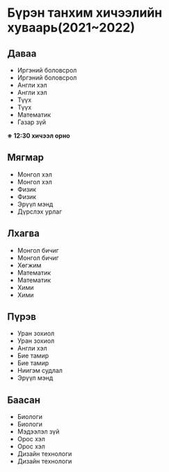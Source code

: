 # Бүрэн танхим хичээлийн хуваарь(2021~2022)

## Даваа
* Иргэний боловсрол
* Иргэний боловсрол
* Англи хэл
* Англи хэл
* Түүх
* Түүх
* Математик
* Газар зүй

**※ 12:30 хичээл орно**
## Мягмар
* Монгол хэл
* Монгол хэл
* Физик
* Физик
* Эрүүл мэнд
* Дүрслэх урлаг

## Лхагва
* Монгол бичиг
* Монгол бичиг
* Хөгжим
* Математик
* Математик
* Хими
* Хими

## Пүрэв
* Уран зохиол
* Уран зохиол
* Англи хэл
* Бие тамир
* Бие тамир
* Ниигэм судлал
* Эрүүл мэнд

## Баасан
* Биологи
* Биологи
* Мэдээлэл зүй
* Орос хэл
* Орос хэл
* Дизайн технологи
* Дизайн технологи
